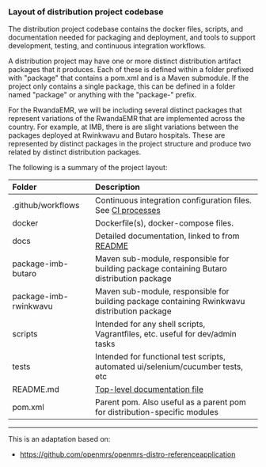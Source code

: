 ### Layout of distribution project codebase

The distribution project codebase contains the docker files, scripts, and documentation needed for
packaging and deployment, and tools to support development, testing, and continuous integration workflows.

A distribution project may have one or more distinct distribution artifact packages that it produces.  Each of these is
defined within a folder prefixed with "package" that contains a pom.xml and is a Maven submodule.  If the project
only contains a single package, this can be defined in a folder named "package" or anything with the "package-" prefix.

For the RwandaEMR, we will be including several distinct packages that represent variations of the RwandaEMR that
are implemented across the country.  For example, at IMB, there is are slight variations between the packages 
deployed at Rwinkwavu and Butaro hospitals.  These are represented by distinct packages in the project structure
and produce two related by distinct distribution packages.

The following is a summary of the project layout:

|Folder                |Description|
|:------------------   |:------------|
|.github/workflows     |Continuous integration configuration files. See [CI processes](./ci-processes.md)|
|docker                |Dockerfile(s), docker-compose files.|
|docs                  |Detailed documentation, linked to from [README](../README.md)|
|package-imb-butaro    |Maven sub-module, responsible for building package containing Butaro distribution package|
|package-imb-rwinkwavu |Maven sub-module, responsible for building package containing Rwinkwavu distribution package|
|scripts               |Intended for any shell scripts, Vagrantfiles, etc. useful for dev/admin tasks|
|tests                 |Intended for functional test scripts, automated ui/selenium/cucumber tests, etc|
|README.md             |[Top-level documentation file](../README.md)|
|pom.xml               |Parent pom.  Also useful as a parent pom for distribution-specific modules|

---
This is an adaptation based on:
* https://github.com/openmrs/openmrs-distro-referenceapplication

